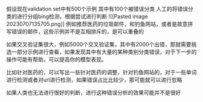 假设现在validation set中有500个示例
其中有100个被错误分类
人工的将错误分类的进行分组bing检测，根据尝试进行判断
![[Pasted image 20230707135705.png]]
例如推荐医药的垃圾邮件，和钓鱼网站，或者是故意拼写错误的邮件，这些示例并不是互相排斥的，是可以重叠的

如果交叉验证集很大，例如5000个交叉验证集，其中有2000个出错，那就需要挑选一部分示例进行查看，如果发现其中有大量的某种类别分类错误，对于下一步的操作可能有帮助，可以提高你的模型表现。

比如针对医药的，可以写出一些针对医药的调整，针对钓鱼网站的，对于一些单词进行检测或者对url进行检测，如果错误占比比较少，那可能就可以进行忽略

如果人类也无法进行很好的判断，进行这种错误分析的效果可能并不是很好
